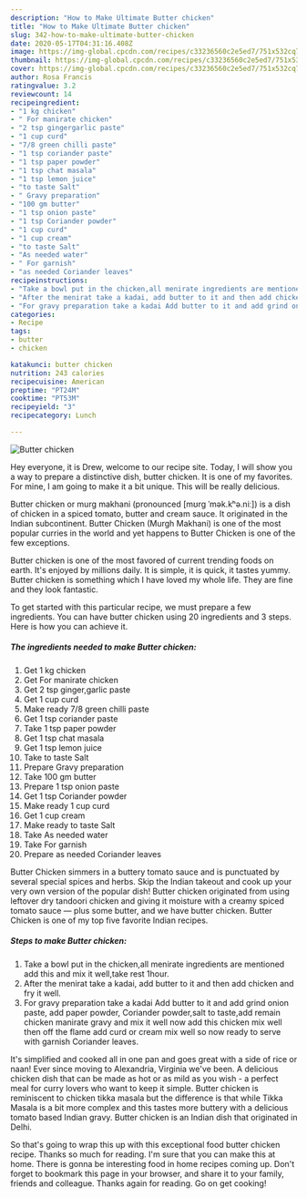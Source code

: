 ```yaml
---
description: "How to Make Ultimate Butter chicken"
title: "How to Make Ultimate Butter chicken"
slug: 342-how-to-make-ultimate-butter-chicken
date: 2020-05-17T04:31:16.408Z
image: https://img-global.cpcdn.com/recipes/c33236560c2e5ed7/751x532cq70/butter-chicken-recipe-main-photo.jpg
thumbnail: https://img-global.cpcdn.com/recipes/c33236560c2e5ed7/751x532cq70/butter-chicken-recipe-main-photo.jpg
cover: https://img-global.cpcdn.com/recipes/c33236560c2e5ed7/751x532cq70/butter-chicken-recipe-main-photo.jpg
author: Rosa Francis
ratingvalue: 3.2
reviewcount: 14
recipeingredient:
- "1 kg chicken"
- " For manirate chicken"
- "2 tsp gingergarlic paste"
- "1 cup curd"
- "7/8 green chilli paste"
- "1 tsp coriander paste"
- "1 tsp paper powder"
- "1 tsp chat masala"
- "1 tsp lemon juice"
- "to taste Salt"
- " Gravy preparation"
- "100 gm butter"
- "1 tsp onion paste"
- "1 tsp Coriander powder"
- "1 cup curd"
- "1 cup cream"
- "to taste Salt"
- "As needed water"
- " For garnish"
- "as needed Coriander leaves"
recipeinstructions:
- "Take a bowl put in the chicken,all menirate ingredients are mentioned add this and mix it well,take rest 1hour."
- "After the menirat take a kadai, add butter to it and then add chicken and fry it well."
- "For gravy preparation take a kadai Add butter to it and add grind onion paste, add paper powder, Coriander powder,salt to taste,add remain chicken manirate gravy and mix it well now add this chicken mix well then off the flame add curd or cream mix well so now ready to serve with garnish Coriander leaves."
categories:
- Recipe
tags:
- butter
- chicken

katakunci: butter chicken 
nutrition: 243 calories
recipecuisine: American
preptime: "PT24M"
cooktime: "PT53M"
recipeyield: "3"
recipecategory: Lunch

---
```



![Butter chicken](https://img-global.cpcdn.com/recipes/c33236560c2e5ed7/751x532cq70/butter-chicken-recipe-main-photo.jpg)

Hey everyone, it is Drew, welcome to our recipe site. Today, I will show you a way to prepare a distinctive dish, butter chicken. It is one of my favorites. For mine, I am going to make it a bit unique. This will be really delicious.

Butter chicken or murg makhani (pronounced [mʊrg ˈmək.kʰə.niː]) is a dish of chicken in a spiced tomato, butter and cream sauce. It originated in the Indian subcontinent. Butter Chicken (Murgh Makhani) is one of the most popular curries in the world and yet happens to Butter Chicken is one of the few exceptions.

Butter chicken is one of the most favored of current trending foods on earth. It's enjoyed by millions daily. It is simple, it is quick, it tastes yummy. Butter chicken is something which I have loved my whole life. They are fine and they look fantastic.


To get started with this particular recipe, we must prepare a few ingredients. You can have butter chicken using 20 ingredients and 3 steps. Here is how you can achieve it.

<!--inarticleads1-->

##### The ingredients needed to make Butter chicken:

1. Get 1 kg chicken
1. Get  For manirate chicken
1. Get 2 tsp ginger,garlic paste
1. Get 1 cup curd
1. Make ready 7/8 green chilli paste
1. Get 1 tsp coriander paste
1. Take 1 tsp paper powder
1. Get 1 tsp chat masala
1. Get 1 tsp lemon juice
1. Take to taste Salt
1. Prepare  Gravy preparation
1. Take 100 gm butter
1. Prepare 1 tsp onion paste
1. Get 1 tsp Coriander powder
1. Make ready 1 cup curd
1. Get 1 cup cream
1. Make ready to taste Salt
1. Take As needed water
1. Take  For garnish
1. Prepare as needed Coriander leaves


Butter Chicken simmers in a buttery tomato sauce and is punctuated by several special spices and herbs. Skip the Indian takeout and cook up your very own version of the popular dish! Butter chicken originated from using leftover dry tandoori chicken and giving it moisture with a creamy spiced tomato sauce — plus some butter, and we have butter chicken. Butter Chicken is one of my top five favorite Indian recipes. 

<!--inarticleads2-->

##### Steps to make Butter chicken:

1. Take a bowl put in the chicken,all menirate ingredients are mentioned add this and mix it well,take rest 1hour.
1. After the menirat take a kadai, add butter to it and then add chicken and fry it well.
1. For gravy preparation take a kadai Add butter to it and add grind onion paste, add paper powder, Coriander powder,salt to taste,add remain chicken manirate gravy and mix it well now add this chicken mix well then off the flame add curd or cream mix well so now ready to serve with garnish Coriander leaves.


It&#39;s simplified and cooked all in one pan and goes great with a side of rice or naan! Ever since moving to Alexandria, Virginia we&#39;ve been. A delicious chicken dish that can be made as hot or as mild as you wish - a perfect meal for curry lovers who want to keep it simple. Butter chicken is reminiscent to chicken tikka masala but the difference is that while Tikka Masala is a bit more complex and this tastes more buttery with a delicious tomato based Indian gravy. Butter chicken is an Indian dish that originated in Delhi. 

So that's going to wrap this up with this exceptional food butter chicken recipe. Thanks so much for reading. I'm sure that you can make this at home. There is gonna be interesting food in home recipes coming up. Don't forget to bookmark this page in your browser, and share it to your family, friends and colleague. Thanks again for reading. Go on get cooking!
